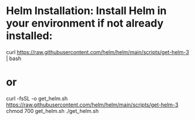 # Helm Installation: Install Helm in your environment if not already installed:

curl https://raw.githubusercontent.com/helm/helm/main/scripts/get-helm-3 | bash

# or 

curl -fsSL -o get_helm.sh https://raw.githubusercontent.com/helm/helm/main/scripts/get-helm-3
 chmod 700 get_helm.sh
 ./get_helm.sh
